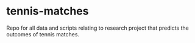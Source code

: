 # tennis-matches
Repo for all data and scripts relating to research project that predicts the outcomes of tennis matches.
